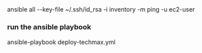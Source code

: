 ##
ansible all --key-file ~/.ssh/id_rsa -i inventory -m ping -u ec2-user

### run the ansible playbook
ansible-playbook deploy-techmax.yml